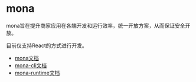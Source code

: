 # mona
mona旨在提升商家应用在各端开发和运行效率，统一开放方案，从而保证安全开放。

目前仅支持React的方式进行开发。

- [mona文档](https://github.com/bytedance/mona/tree/main/packages/mona)
- [mona-cli文档](https://github.com/bytedance/mona/tree/main/packages/mona-cli)
- [mona-runtime文档](https://github.com/bytedance/mona/tree/main/packages/mona-runtime)